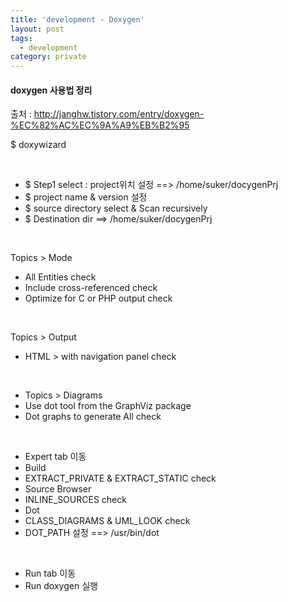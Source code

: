 ```yaml
---
title: 'development - Doxygen'
layout: post
tags:
  - development
category: private
---
```

#### doxygen 사용법 정리

출처 : http://janghw.tistory.com/entry/doxygen-%EC%82%AC%EC%9A%A9%EB%B2%95

$ doxywizard

<br>

* $ Step1 select : project위치 설정 ==> /home/suker/docygenPrj<br>
* $ project name & version 설정<br>
* $ source directory select & Scan recursively<br>
* $ Destination dir ==> /home/suker/docygenPrj

<br>

Topics > Mode<br>
* All Entities check<br>
* Include cross-referenced check<br>
* Optimize  for C or PHP output check<br>

<br>

Topics > Output<br>
* HTML > with navigation panel check

<br>

* Topics > Diagrams<br>
* Use dot  tool from the GraphViz package<br>
* Dot graphs to generate All check

<br>

* Expert tab 이동<br>
* Build<br>
* EXTRACT_PRIVATE & EXTRACT_STATIC check<br>
* Source Browser<br>
* INLINE_SOURCES check<br>
* Dot<br>
* CLASS_DIAGRAMS & UML_LOOK check<br>
* DOT_PATH 설정 ==> /usr/bin/dot

<br>

* Run tab 이동<br>
* Run doxygen 실행